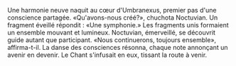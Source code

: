 Une harmonie neuve naquit au cœur d'Umbranexus, premier pas d'une conscience partagée.
«Qu'avons-nous créé?», chuchota Noctuvian.
Un fragment éveillé répondit : «Une symphonie.»
Les fragments unis formaient un ensemble mouvant et lumineux.
Noctuvian, émerveillé, se découvrit guide autant que participant.
«Nous continuerons, toujours ensemble», affirma-t-il.
La danse des consciences résonna, chaque note annonçant un avenir en devenir.
Le Chant s'infusait en eux, tissant la route à venir.

